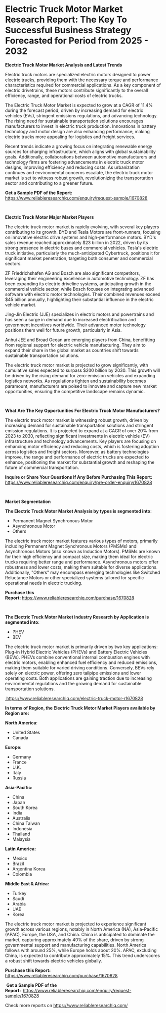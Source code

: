 <p><h1>Electric Truck Motor Market Research Report: The Key To Successful Business Strategy Forecasted for Period from 2025 - 2032</h1></p><p><strong>Electric Truck Motor Market Analysis and Latest Trends</strong></p>
<p><p>Electric truck motors are specialized electric motors designed to power electric trucks, providing them with the necessary torque and performance characteristics required for commercial applications. As a key component of electric drivetrains, these motors contribute significantly to the overall efficiency, range, and operational costs of electric trucks.</p><p>The Electric Truck Motor Market is expected to grow at a CAGR of 11.4% during the forecast period, driven by increasing demand for electric vehicles (EVs), stringent emissions regulations, and advancing technology. The rising need for sustainable transportation solutions encourages manufacturers to invest in electric truck production. Innovations in battery technology and motor design are also enhancing performance, making electric trucks more appealing for logistics and freight services.</p><p>Recent trends indicate a growing focus on integrating renewable energy sources for charging infrastructure, which aligns with global sustainability goals. Additionally, collaborations between automotive manufacturers and technology firms are fostering advancements in electric truck motor designs, improving efficiency and reducing costs. As urbanization continues and environmental concerns escalate, the electric truck motor market is set to witness robust growth, revolutionizing the transportation sector and contributing to a greener future.</p></p>
<p><strong>Get a Sample PDF of the Report:&nbsp;</strong> <a href="https://www.reliableresearchiq.com/enquiry/request-sample/1670828?utm_campaign=2188&utm_medium=2&utm_source=Github&utm_content=ia&utm_term=18022025&utm_id=electric-truck-motor">https://www.reliableresearchiq.com/enquiry/request-sample/1670828</a></p>
<p>&nbsp;</p>
<p><strong>Electric Truck Motor Major Market Players</strong></p>
<p><p>The electric truck motor market is rapidly evolving, with several key players contributing to its growth. BYD and Tesla Motors are front-runners, focusing on innovative electric drive systems and high-performance motors. BYD's sales revenue reached approximately $23 billion in 2022, driven by its strong presence in electric buses and commercial vehicles. Tesla's electric truck initiative, particularly the much-anticipated Cybertruck, positions it for significant market penetration, targeting both consumer and commercial sectors.</p><p>ZF Friedrichshafen AG and Bosch are also significant competitors, leveraging their engineering excellence in automotive technology. ZF has been expanding its electric driveline systems, anticipating growth in the commercial vehicle sector, while Bosch focuses on integrating advanced software with electric motor technologies. Their combined revenues exceed $45 billion annually, highlighting their substantial influence in the electric vehicle market.</p><p>Jing-Jin Electric (JJE) specializes in electric motors and powertrains and has seen a surge in demand due to increased electrification and government incentives worldwide. Their advanced motor technology positions them well for future growth, particularly in Asia.</p><p>Anhui JEE and Broad Ocean are emerging players from China, benefitting from regional support for electric vehicle manufacturing. They aim to expand their share in the global market as countries shift towards sustainable transportation solutions.</p><p>The electric truck motor market is projected to grow significantly, with cumulative sales expected to surpass $200 billion by 2030. This growth will be driven by the rising demand for zero-emission vehicles and expanding logistics networks. As regulations tighten and sustainability becomes paramount, manufacturers are poised to innovate and capture new market opportunities, ensuring the competitive landscape remains dynamic.</p></p>
<p>&nbsp;</p>
<p><strong>What Are The Key Opportunities For Electric Truck Motor Manufacturers?</strong></p>
<p><p>The electric truck motor market is witnessing robust growth, driven by increasing demand for sustainable transportation solutions and stringent emission regulations. It is projected to expand at a CAGR of over 20% from 2023 to 2030, reflecting significant investments in electric vehicle (EV) infrastructure and technology advancements. Key players are focusing on enhancing motor efficiency and reducing costs, which is fostering adoption across logistics and freight sectors. Moreover, as battery technologies improve, the range and performance of electric trucks are expected to enhance, positioning the market for substantial growth and reshaping the future of commercial transportation.</p></p>
<p><strong>Inquire or Share Your Questions If Any Before Purchasing This Report:</strong> <a href="https://www.reliableresearchiq.com/enquiry/pre-order-enquiry/1670828?utm_campaign=2188&utm_medium=2&utm_source=Github&utm_content=ia&utm_term=18022025&utm_id=electric-truck-motor">https://www.reliableresearchiq.com/enquiry/pre-order-enquiry/1670828</a></p>
<p>&nbsp;</p>
<p><strong>Market Segmentation</strong></p>
<p><strong>The Electric Truck Motor Market Analysis by types is segmented into:</strong></p>
<p><ul><li>Permanent Magnet Synchronous Motor</li><li>Asynchronous Motor</li><li>Others</li></ul></p>
<p><p>The electric truck motor market features various types of motors, primarily including Permanent Magnet Synchronous Motors (PMSMs) and Asynchronous Motors (also known as Induction Motors). PMSMs are known for their high efficiency and compact size, making them ideal for electric trucks requiring better range and performance. Asynchronous motors offer robustness and lower costs, making them suitable for diverse applications. Additionally, "Others" may encompass emerging technologies like Switched Reluctance Motors or other specialized systems tailored for specific operational needs in electric trucking.</p></p>
<p><strong>Purchase this Report:&nbsp;</strong><a href="https://www.reliableresearchiq.com/purchase/1670828?utm_campaign=2188&utm_medium=2&utm_source=Github&utm_content=ia&utm_term=18022025&utm_id=electric-truck-motor">https://www.reliableresearchiq.com/purchase/1670828</a></p>
<p>&nbsp;</p>
<p><strong>The Electric Truck Motor Market Industry Research by Application is segmented into:</strong></p>
<p><ul><li>PHEV</li><li>BEV</li></ul></p>
<p><p>The electric truck motor market is primarily driven by two key applications: Plug-in Hybrid Electric Vehicles (PHEVs) and Battery Electric Vehicles (BEVs). PHEVs combine conventional internal combustion engines with electric motors, enabling enhanced fuel efficiency and reduced emissions, making them suitable for varied driving conditions. Conversely, BEVs rely solely on electric power, offering zero tailpipe emissions and lower operating costs. Both applications are gaining traction due to increasing environmental regulations and the growing demand for sustainable transportation solutions.</p></p>
<p><a href="https://www.reliableresearchiq.com/electric-truck-motor-r1670828?utm_campaign=2188&utm_medium=2&utm_source=Github&utm_content=ia&utm_term=18022025&utm_id=electric-truck-motor">&nbsp;https://www.reliableresearchiq.com/electric-truck-motor-r1670828</a></p>
<p><strong>In terms of Region, the Electric Truck Motor Market Players available by Region are:</strong></p>
<p>
    <p> <strong> North America: </strong>
        <ul>
            <li>United States</li>
            <li>Canada</li>
        </ul>
        </p> 
    <p> <strong> Europe: </strong>
        <ul>
            <li>Germany</li>
            <li>France</li>
            <li>U.K.</li>
            <li>Italy</li>
            <li>Russia</li>
        </ul>
        </p> 
    <p> <strong> Asia-Pacific: </strong>
        <ul>
            <li>China</li>
            <li>Japan</li>
            <li>South Korea</li>
            <li>India</li>
            <li>Australia</li>
            <li>China Taiwan</li>
            <li>Indonesia</li>
            <li>Thailand</li>
            <li>Malaysia</li>
        </ul>
        </p> 
    <p> <strong> Latin America: </strong>
        <ul>
            <li>Mexico</li>
            <li>Brazil</li>
            <li>Argentina Korea</li>
            <li>Colombia</li>
        </ul>
        </p> 
    <p> <strong> Middle East & Africa: </strong>
        <ul>
            <li>Turkey</li>
            <li>Saudi</li>
            <li>Arabia</li>
            <li>UAE</li>
            <li>Korea</li>
        </ul>
    </p>
    </p>
<p><p>The electric truck motor market is projected to experience significant growth across various regions, notably in North America (NA), Asia-Pacific (APAC), Europe, the USA, and China. China is anticipated to dominate the market, capturing approximately 40% of the share, driven by strong governmental support and manufacturing capabilities. North America follows with around 25%, while Europe holds about 20%. APAC, excluding China, is expected to contribute approximately 15%. This trend underscores a robust shift towards electric vehicles globally.</p></p>
<p><strong>Purchase this Report: </strong><a href="https://www.reliableresearchiq.com/purchase/1670828?utm_campaign=2188&utm_medium=2&utm_source=Github&utm_content=ia&utm_term=18022025&utm_id=electric-truck-motor">https://www.reliableresearchiq.com/purchase/1670828</a></p>
<p>&nbsp;<strong>Get a Sample PDF of the Report:&nbsp;&nbsp;</strong><a href="https://www.reliableresearchiq.com/enquiry/request-sample/1670828?utm_campaign=2188&utm_medium=2&utm_source=Github&utm_content=ia&utm_term=18022025&utm_id=electric-truck-motor">https://www.reliableresearchiq.com/enquiry/request-sample/1670828</a></p>
<p><strong></strong></p>
<p>Check more reports on <a href="https://www.reliableresearchiq.com/?utm_campaign=2188&utm_medium=2&utm_source=Github&utm_content=ia&utm_term=18022025&utm_id=electric-truck-motor">https://www.reliableresearchiq.com/</a></p>